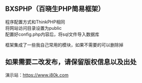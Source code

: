 ## BXSPHP（百晓生PHP简易框架）
程序配置方式和ThinkPHP相同<br>
将网站访问目录设置为public<br>
配置好config.php内容后，将sql文件导入数据库<br>

框架集成了一些我自己常用的模块，如果不需要的可以删除掉<br>

## 如果需要二改发布，请保留版权信息以及出处
演示站：https://www.i80k.com
